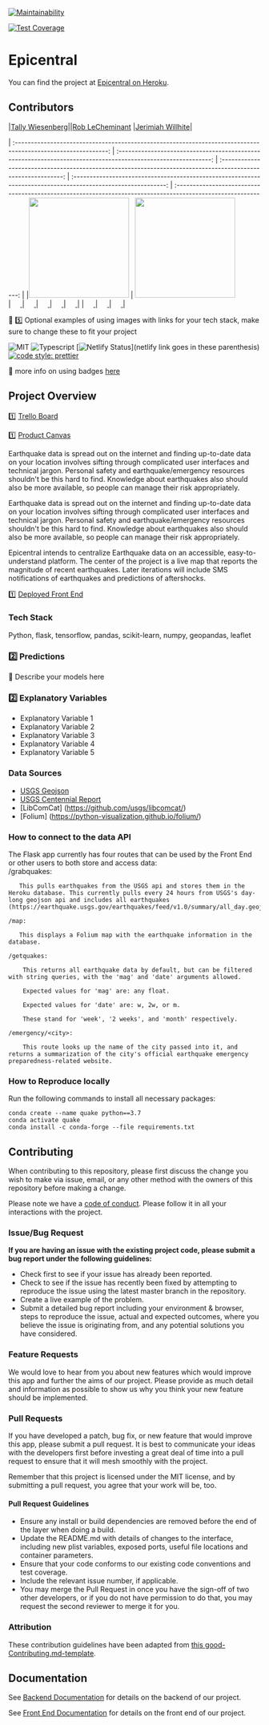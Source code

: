 
[![Maintainability](https://api.codeclimate.com/v1/badges/73be1cbdf6bd4131d763/maintainability)](https://codeclimate.com/github/Lambda-School-Labs/quake-ds-pt9/maintainability)

[![Test Coverage](https://api.codeclimate.com/v1/badges/73be1cbdf6bd4131d763/test_coverage)](https://codeclimate.com/github/Lambda-School-Labs/quake-ds-pt9/test_coverage)


# Epicentral

You can find the project at [Epicentral on Heroku](https://epicentral.herokuapp.com/).

## Contributors

|[Tally Wiesenberg](https://github.com/tallywiesenberg)||[Rob LeCheminant](https://github.com/lechemrc)                                        |[Jerimiah Willhite](https://github.com/razzlestorm)|

| :-----------------------------------------------------------------------------------------------------------: | :-----------------------------------------------------------------------------------------------------------: | :-----------------------------------------------------------------------------------------------------------: | :-----------------------------------------------------------------------------------------------------------: | :-----------------------------------------------------------------------------------------------------------: |
|[<img src="https://avatars0.githubusercontent.com/u/37545969?s=400&u=c6b3b2110b672bd025f071825b38090d4a3eae08&v=4" width = "200" />](https://github.com/)                       |                      [<img src="https://avatars0.githubusercontent.com/u/32030231?s=460&u=79b4a80f17718ff4802beffa14816964ebe6ce86&v=4" width = "200" />](https://github.com/)                       
|                 [<img src="https://github.com/favicon.ico" width="15"> ](https://github.com/)                 |            [<img src="https://github.com/favicon.ico" width="15"> ](https://github.com/honda0306)             |           [<img src="https://github.com/favicon.ico" width="15"> ](https://github.com/Mister-Corn)            |          [<img src="https://github.com/favicon.ico" width="15"> ](https://github.com/NandoTheessen)           |            [<img src="https://github.com/favicon.ico" width="15"> ](https://github.com/wvandolah)             |
| [ <img src="https://static.licdn.com/sc/h/al2o9zrvru7aqj8e1x2rzsrca" width="15"> ](https://www.linkedin.com/) | [ <img src="https://static.licdn.com/sc/h/al2o9zrvru7aqj8e1x2rzsrca" width="15"> ](https://www.linkedin.com/) | [ <img src="https://static.licdn.com/sc/h/al2o9zrvru7aqj8e1x2rzsrca" width="15"> ](https://www.linkedin.com/) |



🚫 5️⃣ Optional examples of using images with links for your tech stack, make sure to change these to fit your project

![MIT](https://img.shields.io/packagist/l/doctrine/orm.svg)
![Typescript](https://img.shields.io/npm/types/typescript.svg?style=flat)
[![Netlify Status](https://api.netlify.com/api/v1/badges/b5c4db1c-b10d-42c3-b157-3746edd9e81d/deploy-status)](netlify link goes in these parenthesis)
[![code style: prettier](https://img.shields.io/badge/code_style-prettier-ff69b4.svg?style=flat-square)](https://github.com/prettier/prettier)

🚫 more info on using badges [here](https://github.com/badges/shields)

## Project Overview


1️⃣ [Trello Board](https://trello.com/b/Ja41ROfX/quake)

1️⃣ [Product Canvas](https://www.notion.so/Vision-Problem-Objectives-2a47f1d8f3e54b2db4d4c119c3e3b5fe)

Earthquake data is spread out on the internet and finding up-to-date data on your location involves sifting through complicated user interfaces and technical jargon. Personal safety and earthquake/emergency resources shouldn't be this hard to find. Knowledge about earthquakes also should also be more available, so people can manage their risk appropriately.

Earthquake data is spread out on the internet and finding up-to-date data on your location involves sifting through complicated user interfaces and technical jargon. Personal safety and earthquake/emergency resources shouldn't be this hard to find. Knowledge about earthquakes also should also be more available, so people can manage their risk appropriately.

Epicentral intends to centralize Earthquake data on an accessible, easy-to-understand platform. The center of the project is a live map that reports the magnitude of recent earthquakes. Later iterations will include SMS notifications of earthquakes and predictions of aftershocks.

1️⃣ [Deployed Front End](https://epicentral.herokuapp.com/)

### Tech Stack

Python, flask, tensorflow, pandas, scikit-learn, numpy, geopandas, leaflet

### 2️⃣ Predictions

🚫 Describe your models here

### 2️⃣ Explanatory Variables

-   Explanatory Variable 1
-   Explanatory Variable 2
-   Explanatory Variable 3
-   Explanatory Variable 4
-   Explanatory Variable 5

### Data Sources

-   [USGS Geojson](https://earthquake.usgs.gov/earthquakes/feed/v1.0/)
-   [USGS Centennial Report](https://earthquake.usgs.gov/data/centennial/)
-   [LibComCat] (https://github.com/usgs/libcomcat/)
-   [Folium] (https://python-visualization.github.io/folium/)


### How to connect to the data API  

The Flask app currently has four routes that can be used by the Front End or other users to both store and access data:  
    /grabquakes:  
    
       This pulls earthquakes from the USGS api and stores them in the Heroku database. This currently pulls every 24 hours from USGS's day-long geojson api and includes all earthquakes (https://earthquake.usgs.gov/earthquakes/feed/v1.0/summary/all_day.geojson).  
       
    /map:  
    
       This displays a Folium map with the earthquake information in the database.  
       
    /getquakes:  
    
        This returns all earthquake data by default, but can be filtered with string queries, with the 'mag' and 'date' arguments allowed.  
        
        Expected values for 'mag' are: any float.  
        
        Expected values for 'date' are: w, 2w, or m.  
        
        These stand for 'week', '2 weeks', and 'month' respectively.  
        
    /emergency/<city>:  
    
        This route looks up the name of the city passed into it, and returns a summarization of the city's official earthquake emergency                  preparedness-related website.  
        
    

### How to Reproduce locally

Run the following commands to install all necessary packages:

```
conda create --name quake python==3.7
conda activate quake
conda install -c conda-forge --file requirements.txt
```
## Contributing

When contributing to this repository, please first discuss the change you wish to make via issue, email, or any other method with the owners of this repository before making a change.

Please note we have a [code of conduct](./code_of_conduct.md.md). Please follow it in all your interactions with the project.

### Issue/Bug Request

 **If you are having an issue with the existing project code, please submit a bug report under the following guidelines:**
 - Check first to see if your issue has already been reported.
 - Check to see if the issue has recently been fixed by attempting to reproduce the issue using the latest master branch in the repository.
 - Create a live example of the problem.
 - Submit a detailed bug report including your environment & browser, steps to reproduce the issue, actual and expected outcomes,  where you believe the issue is originating from, and any potential solutions you have considered.

### Feature Requests

We would love to hear from you about new features which would improve this app and further the aims of our project. Please provide as much detail and information as possible to show us why you think your new feature should be implemented.

### Pull Requests

If you have developed a patch, bug fix, or new feature that would improve this app, please submit a pull request. It is best to communicate your ideas with the developers first before investing a great deal of time into a pull request to ensure that it will mesh smoothly with the project.

Remember that this project is licensed under the MIT license, and by submitting a pull request, you agree that your work will be, too.

#### Pull Request Guidelines

- Ensure any install or build dependencies are removed before the end of the layer when doing a build.
- Update the README.md with details of changes to the interface, including new plist variables, exposed ports, useful file locations and container parameters.
- Ensure that your code conforms to our existing code conventions and test coverage.
- Include the relevant issue number, if applicable.
- You may merge the Pull Request in once you have the sign-off of two other developers, or if you do not have permission to do that, you may request the second reviewer to merge it for you.

### Attribution

These contribution guidelines have been adapted from [this good-Contributing.md-template](https://gist.github.com/PurpleBooth/b24679402957c63ec426).

## Documentation

See [Backend Documentation](https://github.com/Lambda-School-Labs/quake-be-pt9/blob/master/README.md) for details on the backend of our project.

See [Front End Documentation](https://github.com/Lambda-School-Labs/quake-fe-pt9/blob/master/README.md) for details on the front end of our project.

